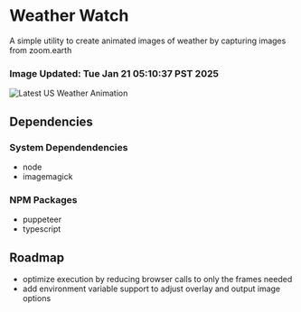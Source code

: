 # Weather Watch

A simple utility to create animated images of weather by capturing images from zoom.earth

### Image Updated: Tue Jan 21 05:10:37 PST 2025

![Latest US Weather Animation](animations/2025-01-21.webp)

## Dependencies
### System Dependendencies
* node
* imagemagick
### NPM Packages
* puppeteer
* typescript

## Roadmap
* optimize execution by reducing browser calls to only the frames needed
* add environment variable support to adjust overlay and output image options
